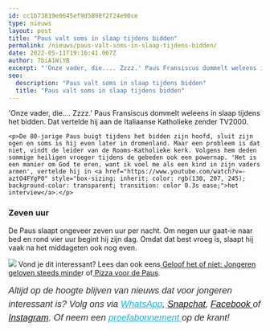 ```yaml
---
id: cc1b73819e0645ef9d5898f2f24e90ce
type: nieuws
layout: post
title: "Paus valt soms in slaap tijdens bidden"
permalink: /nieuws/paus-valt-soms-in-slaap-tijdens-bidden/
date: 2022-05-11T19:16:41.067Z
author: 7biA1WiYB
excerpt: "'Onze vader, die.... Zzzz.' Paus Fransiscus dommelt weleens in slaap tijdens het bidden. Dat vertelde hij aan de Italiaanse Katholieke zender TV2000.  "
seo:
  description: "Paus valt soms in slaap tijdens bidden"
  title: "Paus valt soms in slaap tijdens bidden"
---
```

'Onze vader, die.... Zzzz.' Paus Fransiscus dommelt weleens in slaap tijdens het bidden. Dat vertelde hij aan de Italiaanse Katholieke zender TV2000.  

    <p>De 80-jarige Paus buigt tijdens het bidden zijn hoofd, sluit zijn ogen en soms is hij even later in dromenland. Maar een probleem is dat niet, vindt de leider van de Rooms-Katholieke kerk. Volgens hem deden sommige heiligen vroeger tijdens de gebeden ook een powernap. 'Het is een manier om God te eren, want ik voel me als een kind in zijn vaders armen', vertelde hij in <a href="https://www.youtube.com/watch?v=-aztO4FYgP0" style="box-sizing: inherit; color: rgb(130, 207, 245); background-color: transparent; transition: color 0.3s ease;">het interview</a>.</p>
<h3>Zeven uur</h3>
<p><span>De Paus slaapt ongeveer zeven uur per nacht. Om negen uur gaat-ie naar bed en rond vier uur begint hij zijn dag. Omdat dat best vroeg is, slaapt hij vaak na het middageten ook nog even.</span></p>
<div class="kader">
<p><img class="kaderafbeelding" src="https://7dagen.netlify.app/sites/default/files/ff.png" style="font-size: 13.008px;"> Vond je dit interessant? Lees dan ook eens<a href="https://7dagen.netlify.app/lifestyle/fenna-17-van-hoefwijzer-over-het-succes-van-paardentubers" target="_blank"> </a><a href="https://7dagen.netlify.app/lifestyle-nieuws/geloof-het-niet-jongeren-geloven-steeds-minder">Geloof het of niet: Jongeren geloven steeds minde</a>r of<a href="https://7dagen.netlify.app/raar/pizza-voor-de-paus"> Pizza voor de Paus</a>.</p>
<p><em style="box-sizing: inherit; color: rgb(51, 51, 51); font-family: &quot;PT Sans&quot;, sans-serif; font-size: 18px; line-height: 27px;">Altijd op de hoogte blijven van nieuws dat voor jongeren interessant is? Volg ons via </em><em style="box-sizing: inherit; color: rgb(34, 179, 224); transition: color 0.3s ease; font-family: &quot;PT Sans&quot;, sans-serif; font-size: 18px; line-height: 27px;"><a href="https://7dagen.netlify.app/whatsapp" style="box-sizing: inherit; color: rgb(34, 179, 224); transition: color 0.3s ease; font-family: &quot;PT Sans&quot;, sans-serif; font-size: 18px; line-height: 27px;">WhatsApp</a></em><em style="box-sizing: inherit; color: rgb(51, 51, 51); font-family: &quot;PT Sans&quot;, sans-serif; font-size: 18px; line-height: 27px;">,</em><em style="box-sizing: inherit; color: rgb(34, 179, 224); transition: color 0.3s ease; font-family: &quot;PT Sans&quot;, sans-serif; font-size: 18px; line-height: 27px;"><a href="https://7dagen.netlify.app/whatsapp" style="box-sizing: inherit; color: rgb(34, 179, 224); transition: color 0.3s ease; font-family: &quot;PT Sans&quot;, sans-serif; font-size: 18px; line-height: 27px;"> </a></em><em style="box-sizing: inherit; color: rgb(51, 51, 51); font-family: &quot;PT Sans&quot;, sans-serif; font-size: 18px; line-height: 27px;"><a href="https://www.snapchat.com/add/sevendaysnl">Snapchat</a>, <a href="https://www.facebook.com/7Daysnl?ref=bookmarks">Facebook </a>of <a href="https://instagram.com/7DAysnl/">Instagram</a>. Of </em><em style="box-sizing: inherit; color: rgb(51, 51, 51); font-family: &quot;PT Sans&quot;, sans-serif; font-size: 18px; line-height: 27px;">neem een </em><a href="https://abonneren.sevendays.nl/abonneren/abonnementen/ae/artikel" style="box-sizing: inherit; color: rgb(34, 179, 224); transition: color 0.3s ease; font-family: &quot;PT Sans&quot;, sans-serif; font-size: 18px; line-height: 27px;"><em style="box-sizing: inherit;">proefabonnement </em></a><em style="box-sizing: inherit; color: rgb(51, 51, 51); font-family: &quot;PT Sans&quot;, sans-serif; font-size: 18px; line-height: 27px;">op de krant!</em></p>
</div>
  
